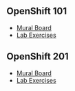 ## OpenShift 101 
- [Mural Board](https://app.mural.co/t/platformservices5977/m/platformservices5977/1646945371597/a8a55e85f341c492d8ef9c656f2381115d6b5c65?sender=uf0df5317d8dbea9ee48c7230)
- [Lab Exercises](101-lab/content/README.md)


## OpenShift 201 
- [Mural Board](https://app.mural.co/t/platformservices5977/m/platformservices5977/1648237994578/6d72899801ba0c9b04e4f120571621c188c92036?sender=uf0df5317d8dbea9ee48c7230)
- [Lab Exercises](openshift-201/README.md)
